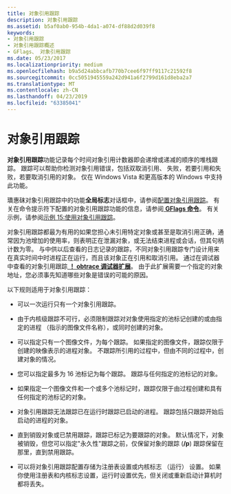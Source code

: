 ```yaml
---
title: 对象引用跟踪
description: 对象引用跟踪
ms.assetid: b5af0ab0-954b-4da1-a074-df88d2d039f8
keywords:
- 对象引用跟踪
- 对象引用跟踪概述
- GFlags、 对象引用跟踪
ms.date: 05/23/2017
ms.localizationpriority: medium
ms.openlocfilehash: b9a5d24abbcafb770b7cee6f97ff9117c21592f8
ms.sourcegitcommit: 0cc5051945559a242d941a6f2799d161d8eba2a7
ms.translationtype: MT
ms.contentlocale: zh-CN
ms.lasthandoff: 04/23/2019
ms.locfileid: "63385041"
---
```

# <a name="object-reference-tracing"></a>对象引用跟踪


**对象引用跟踪**功能记录每个时间对象引用计数器即会递增或递减的顺序的堆栈跟踪。 跟踪可以帮助你检测对象引用错误，包括双取消引用、 失败，若要引用和失败，若要取消引用的对象。 仅在 Windows Vista 和更高版本的 Windows 中支持此功能。

璝惠砞对象引用跟踪中的功能**全局标志**对话框中，请参阅[配置对象引用跟踪](configuring-object-reference-tracing.md)。 有关在命令提示符下配置的对象引用跟踪功能的信息，请参阅[ **GFlags 命令**](gflags-commands.md)。 有关示例，请参阅[示例 15:使用对象引用跟踪](example-15--using-object-reference-tracing.md)。

对象引用跟踪都最为有用的如果您担心未引用特定对象或甚至是取消引用正确，通常因为池增加的使用率，则表明正在泄漏对象，或无法结束进程或会话，但其句柄计数为零。 与中供以后查看的日志记录的跟踪，不同对象引用跟踪专门设计用来在真实时间中时进程正在运行，而且该对象正在引用和取消引用。 通过在调试器中查看的对象引用跟踪[ **！ obtrace 调试器扩展**](-obtrace.md)。 由于此扩展需要一个指定的对象地址，您必须事先知道哪些对象是错误的可能的原因。

以下规则适用于对象引用跟踪：

-   可以一次运行只有一个对象引用跟踪。

-   由于内核级跟踪不可行，必须限制跟踪对对象使用指定的池标记创建的或由指定的进程 （指示的图像文件名称），或同时创建的对象。

-   可以指定只有一个图像文件，为每个跟踪。 如果指定的图像文件，跟踪仅限于创建的映像表示的进程对象。 不跟踪所引用的过程中，但由不同的过程中，创建对象的情况。

-   您可以指定最多为 16 池标记为每个跟踪。 跟踪与任何指定的池标记的对象。

-   如果指定一个图像文件和一个或多个池标记时，跟踪仅限于由过程创建和具有任何指定的池标记的对象。

-   对象引用跟踪无法跟踪已在运行时跟踪已启动的进程。 跟踪包括只跟踪开始后启动的进程的对象。

-   直到销毁对象或已禁用跟踪，跟踪已标记为要跟踪的对象。 默认情况下，对象被销毁，但您可以指定"永久性"跟踪之前，仅保留对象的跟踪 (**/p**) 跟踪保留在那里，直到禁用跟踪。

-   可以将对象引用跟踪配置存储为注册表设置或内核标志 （运行） 设置。 如果你使用注册表和内核标志设置，运行时设置优先，但关闭或重新启动计算机时都将丢失。

 

 





